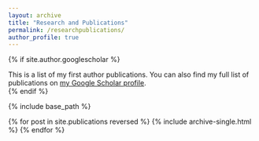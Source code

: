 ```yaml
---
layout: archive
title: "Research and Publications"
permalink: /researchpublications/
author_profile: true
---
```


{% if site.author.googlescholar %}
  <div class="wordwrap">This is a list of my first author publications. You can also find my full list of publications on <a href="{{site.author.googlescholar}}">my Google Scholar profile</a>.</div>
{% endif %}

{% include base_path %}

{% for post in site.publications reversed %}
  {% include archive-single.html %}
{% endfor %}


